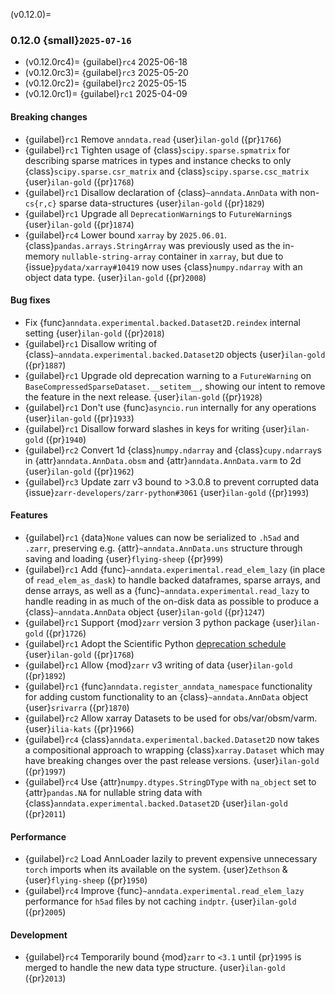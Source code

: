 (v0.12.0)=
### 0.12.0 {small}`2025-07-16`

- (v0.12.0rc4)=
  {guilabel}`rc4` 2025-06-18
- (v0.12.0rc3)=
  {guilabel}`rc3` 2025-05-20
- (v0.12.0rc2)=
  {guilabel}`rc2` 2025-05-15
- (v0.12.0rc1)=
  {guilabel}`rc1` 2025-04-09

#### Breaking changes

- {guilabel}`rc1` Remove `anndata.read` {user}`ilan-gold` ({pr}`1766`)
- {guilabel}`rc1` Tighten usage of {class}`scipy.sparse.spmatrix` for describing sparse matrices in types and instance checks to only {class}`scipy.sparse.csr_matrix` and {class}`scipy.sparse.csc_matrix` {user}`ilan-gold` ({pr}`1768`)
- {guilabel}`rc1` Disallow declaration of {class}`~anndata.AnnData` with non-`cs{r,c}` sparse data-structures {user}`ilan-gold` ({pr}`1829`)
- {guilabel}`rc1` Upgrade all `DeprecationWarning`s to `FutureWarning`s {user}`ilan-gold` ({pr}`1874`)
- {guilabel}`rc4` Lower bound `xarray` by `2025.06.01`.  {class}`pandas.arrays.StringArray` was previously used as the in-memory `nullable-string-array` container in `xarray`, but due to {issue}`pydata/xarray#10419` now uses {class}`numpy.ndarray` with an object data type.  {user}`ilan-gold` ({pr}`2008`)

#### Bug fixes

- Fix {func}`anndata.experimental.backed.Dataset2D.reindex` internal setting {user}`ilan-gold` ({pr}`2018`)
- {guilabel}`rc1` Disallow writing of {class}`~anndata.experimental.backed.Dataset2D` objects {user}`ilan-gold` ({pr}`1887`)
- {guilabel}`rc1` Upgrade old deprecation warning to a `FutureWarning` on `BaseCompressedSparseDataset.__setitem__`, showing our intent to remove the feature in the next release.  {user}`ilan-gold` ({pr}`1928`)
- {guilabel}`rc1` Don't use {func}`asyncio.run` internally for any operations {user}`ilan-gold` ({pr}`1933`)
- {guilabel}`rc1` Disallow forward slashes in keys for writing {user}`ilan-gold` ({pr}`1940`)
- {guilabel}`rc2` Convert 1d {class}`numpy.ndarray` and {class}`cupy.ndarray`s in {attr}`anndata.AnnData.obsm` and {attr}`anndata.AnnData.varm` to 2d {user}`ilan-gold` ({pr}`1962`)
- {guilabel}`rc3` Update zarr v3 bound to >3.0.8 to prevent corrupted data {issue}`zarr-developers/zarr-python#3061` {user}`ilan-gold` ({pr}`1993`)

#### Features

- {guilabel}`rc1` {data}`None` values can now be serialized to `.h5ad` and `.zarr`,
  preserving e.g. {attr}`~anndata.AnnData.uns` structure through saving and loading {user}`flying-sheep` ({pr}`999`)
- {guilabel}`rc1` Add {func}`~anndata.experimental.read_elem_lazy` (in place of `read_elem_as_dask`) to handle backed dataframes, sparse arrays, and dense arrays, as well as a {func}`~anndata.experimental.read_lazy` to handle reading in as much of the on-disk data as possible to produce a {class}`~anndata.AnnData` object {user}`ilan-gold` ({pr}`1247`)
- {guilabel}`rc1` Support {mod}`zarr` version 3 python package {user}`ilan-gold` ({pr}`1726`)
- {guilabel}`rc1` Adopt the Scientific Python [deprecation schedule](https://scientific-python.org/specs/spec-0000/) {user}`ilan-gold` ({pr}`1768`)
- {guilabel}`rc1` Allow {mod}`zarr` v3 writing of data {user}`ilan-gold` ({pr}`1892`)
- {guilabel}`rc1` {func}`anndata.register_anndata_namespace` functionality for adding custom functionality to an {class}`~anndata.AnnData` object {user}`srivarra` ({pr}`1870`)
- {guilabel}`rc2` Allow xarray Datasets to be used for obs/var/obsm/varm. {user}`ilia-kats` ({pr}`1966`)
- {guilabel}`rc4` {class}`anndata.experimental.backed.Dataset2D` now takes a compositional approach to wrapping {class}`xarray.Dataset` which may have breaking changes over the past release versions. {user}`ilan-gold` ({pr}`1997`)
- {guilabel}`rc4` Use {attr}`numpy.dtypes.StringDType` with `na_object` set to {attr}`pandas.NA` for nullable string data with {class}`anndata.experimental.backed.Dataset2D` {user}`ilan-gold` ({pr}`2011`)

#### Performance

- {guilabel}`rc2` Load AnnLoader lazily to prevent expensive unnecessary `torch` imports when its available on the system. {user}`Zethson` & {user}`flying-sheep` ({pr}`1950`)
- {guilabel}`rc4` Improve {func}`~anndata.experimental.read_elem_lazy` performance for `h5ad` files by not caching `indptr`. {user}`ilan-gold` ({pr}`2005`)

#### Development

- {guilabel}`rc4` Temporarily bound {mod}`zarr` to `<3.1` until {pr}`1995` is merged to handle the new data type structure.  {user}`ilan-gold` ({pr}`2013`)
